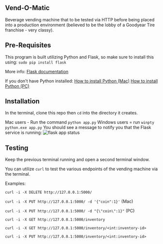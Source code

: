 ## Vend-O-Matic
Beverage vending machine that to be tested via HTTP before being placed into a production environment (believed to be the lobby of a Goodyear Tire franchise - very classy).

## Pre-Requisites
This program is built utilizing Python and Flask, so make sure to install this using:
```sudo pip install flask```

More info: [Flask documentation](https://palletsprojects.com/p/flask/)

If you don't have Python installed:
[How to install Python (Mac)](https://docs.python.org/3/using/mac.html)
[How to install Python (PC)](https://docs.python.org/3/using/windows.html)

## Installation
In the terminal, clone this repo then `cd` into the directory it creates.

Mac users - Run the command `python app.py` 
Windows users = run `winpty python.exe app.py`
You should see a message to notify you that the Flask service is running:
![flask app status](./flask_app.png)

## Testing
Keep the previous terminal running and open a second terminal window.

You can utilize `curl` to test the various endpoints of the vending machine via the terminal.

Examples:

`curl -i -X DELETE http://127.0.0.1:5000/`

`curl -i -X PUT http://127.0.0.1:5000/ -d '{"coin":1}'` (Mac)

`curl -i -X PUT http://127.0.0.1:5000/ -d "{\"coin\":1}"` (PC)

`curl -i -X GET http://127.0.0.1:5000/inventory`

`curl -i -X GET http://127.0.0.1:5000/inventory/<int:inventory-id>`

`curl -i -X PUT http://127.0.0.1:5000/inventory/<int:inventory-id>`



